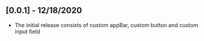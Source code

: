 ## [0.0.1] - 12/18/2020

* The initial release consists of custom appBar, custom button and custom input field
